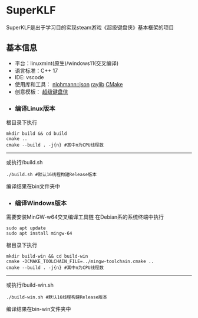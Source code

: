 # SuperKLF
SuperKLF是出于学习目的实现steam游戏《超级键盘侠》基本框架的项目
## 基本信息
- 平台：linuxmint(原生)/windows11(交叉编译)
- 语言标准：C++ 17
- IDE: vscode
- 使用库和工具：
[nlohmann::json](https://github.com/nlohmann/json)
[raylib](https://github.com/raysan5/raylib)
[CMake](https://cmake.org/)
- 创意模板：
[超级键盘侠](https://store.steampowered.com/app/2719030/)
- ### 编译Linux版本
根目录下执行
```shell
mkdir build && cd build
cmake ..
cmake --build . -j{n} #其中n为CPU线程数
```

---
或执行/build.sh
```shell
./build.sh #默认16线程构建Release版本
```
编译结果在bin文件夹中
- ### 编译Windows版本
需要安装MinGW-w64交叉编译工具链
在Debian系的系统终端中执行
```shell
sudo apt update
sudo apt install mingw-64
```
根目录下执行
```shell
mkdir build-win && cd build-win
cmake -DCMAKE_TOOLCHAIN_FILE=../mingw-toolchain.cmake ..
cmake --build . -j{n} #其中n为CPU线程数
```
---
或执行/build-win.sh
```shell
./build-win.sh #默认16线程构建Release版本
```
编译结果在bin-win文件夹中